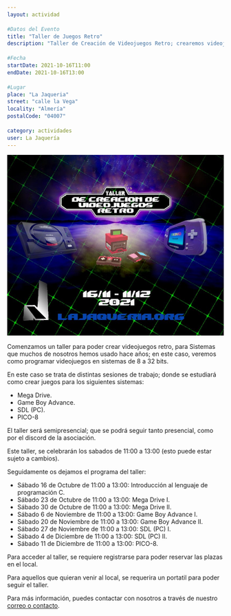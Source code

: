 ```yaml
---
layout: actividad

#Datos del Evento
title: "Taller de Juegos Retro"
description: "Taller de Creación de Videojuegos Retro; crearemos videojuegos para consolas de 8/16/32 bits como MegaDrive, GameBoy Advance o PICO-8"

#Fecha
startDate: 2021-10-16T11:00
endDate: 2021-10-16T13:00

#Lugar
place: "La Jaqueria"
street: "calle la Vega"
locality: "Almería"
postalCode: "04007"

category: actividades
user: La Jaquería
---
```


![cartel](/recursos/varios/cartelretro.jpg)

Comenzamos un taller para poder crear videojuegos retro, para Sistemas que muchos de nosotros hemos usado hace años; en este caso, veremos como programar videojuegos en sistemas de 8 a 32 bits.

En este caso se trata de distintas sesiones de trabajo; donde se estudiará como crear juegos para los siguientes sistemas:

* Mega Drive.
* Game Boy Advance.
* SDL (PC).
* PICO-8

El taller será semipresencial; que se podrá seguir tanto presencial, como por el discord de la asociación.

Este taller, se celebrarán los sabados de 11:00 a 13:00 (esto puede estar sujeto a cambios).

Seguidamente os dejamos el programa del taller:

* Sábado 16 de Octubre de 11:00 a 13:00: Introducción al lenguaje de programación C.
* Sábado 23 de Octubre de 11:00 a 13:00: Mega Drive I.
* Sábado 30 de Octubre de 11:00 a 13:00: Mega Drive II.
* Sábado 6 de Noviembre de 11:00 a 13:00: Game Boy Advance I.
* Sábado 20 de Noviembre de 11:00 a 13:00: Game Boy Advance II.
* Sábado 27 de Noviembre de 11:00 a 13:00: SDL (PC) I.
* Sábado 4 de Diciembre de 11:00 a 13:00: SDL (PC) II.
* Sábado 11 de Diciembre de 11:00 a 13:00: PICO-8.

Para acceder al taller, se requiere  registrarse para poder reservar las plazas en el local.

Para aquellos que quieran venir al local, se requerira un portatil para poder seguir el taller.

Para más información, puedes contactar con nosotros a través de nuestro [correo o contacto](https://lajaqueria.org/contacto/).
